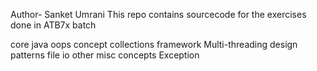 Author- Sanket Umrani This repo contains sourcecode for the exercises done in ATB7x batch

core java
oops concept
collections framework
Multi-threading
design patterns
file io
other misc concepts
Exception